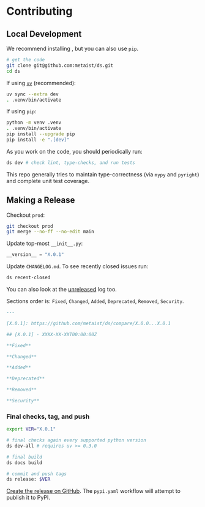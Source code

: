 # Contributing

## Local Development

We recommend installing , but you can also use `pip`.

```bash
# get the code
git clone git@github.com:metaist/ds.git
cd ds
```

If using [`uv`](https://github.com/astral-sh/uv) (recommended):

```bash
uv sync --extra dev
. .venv/bin/activate
```

If using `pip`:

```bash
python -m venv .venv
. .venv/bin/activate
pip install --upgrade pip
pip install -e ".[dev]"
```

As you work on the code, you should periodically run:

```bash
ds dev # check lint, type-checks, and run tests
```

This repo generally tries to maintain type-correctness (via `mypy` and `pyright`) and complete unit test coverage.

## Making a Release

Checkout `prod`:

```bash
git checkout prod
git merge --no-ff --no-edit main
```

Update top-most `__init__.py`:

```python
__version__ = "X.0.1"
```

Update `CHANGELOG.md`. To see recently closed issues run:

```bash
ds recent-closed
```

You can also look at the [unreleased](https://github.com/metaist/ds/compare/prod...main) log too.

Sections order is: `Fixed`, `Changed`, `Added`, `Deprecated`, `Removed`, `Security`.

```markdown
---

[X.0.1]: https://github.com/metaist/ds/compare/X.0.0...X.0.1

## [X.0.1] - XXXX-XX-XXT00:00:00Z

**Fixed**

**Changed**

**Added**

**Deprecated**

**Removed**

**Security**
```

### Final checks, tag, and push

```bash
export VER="X.0.1"

# final checks again every supported python version
ds dev-all # requires uv >= 0.3.0

# final build
ds docs build

# commit and push tags
ds release: $VER
```

[Create the release on GitHub](https://github.com/metaist/ds/releases/new). The `pypi.yaml` workflow will attempt to publish it to PyPI.
